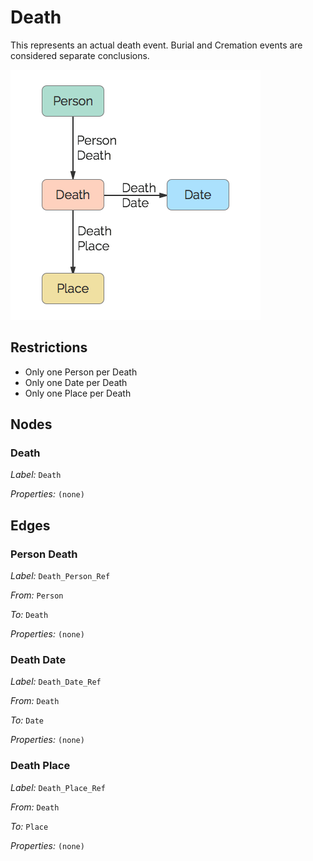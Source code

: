 # Death
This represents an actual death event. Burial and Cremation events are considered separate conclusions.

![](../img/death.png)

## Restrictions

* Only one Person per Death
* Only one Date per Death
* Only one Place per Death

## Nodes

### Death

*Label:* `Death`

*Properties:* `(none)`

## Edges

### Person Death

*Label:* `Death_Person_Ref`

*From:* `Person`

*To:* `Death`

*Properties:* `(none)`

### Death Date

*Label:* `Death_Date_Ref`

*From:* `Death`

*To:* `Date`

*Properties:* `(none)`

### Death Place

*Label:* `Death_Place_Ref`

*From:* `Death`

*To:* `Place`

*Properties:* `(none)`